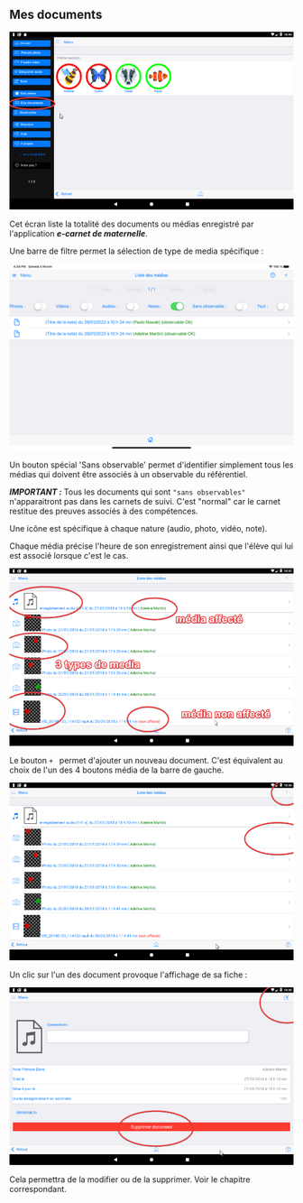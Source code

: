 ## Mes documents

![Bouton Mes documents](screenshots/2018-01-27-18-44-43.png)

Cet écran liste la totalité des documents ou médias enregistré par l'application ***e-carnet de maternelle***.

Une barre de filtre permet la sélection de type de media spécifique : 

![Barre de filtre](screenshots/2023-02-04-16-35-54.png)

Un  bouton spécial 'Sans observable' permet d'identifier simplement tous les médias qui doivent être associés à un observable du référentiel.

***IMPORTANT :*** Tous les documents qui sont `"sans observables"` n'apparaitront pas dans les carnets de suivi. C'est "normal" car le carnet restitue des preuves associés à des compétences.


Une icône est spécifique à chaque nature (audio, photo, vidéo, note).

Chaque média précise l'heure de son enregistrement ainsi que l'élève qui lui est associé lorsque c'est le cas.

![Les différents types de documents](screenshots/2018-01-27-18-54-15.png)

Le bouton `+ ` permet d'ajouter un nouveau document.
C'est équivalent au choix de l'un des 4 boutons média de la barre de gauche.

![Ajouter ou modifier un document](screenshots/2018-01-27-18-57-52.png)

Un clic sur l'un des document provoque l'affichage de sa fiche : 

![Editer ou supprimer un document](screenshots/2018-01-27-18-59-32.png)

Cela permettra de la modifier ou de la supprimer.
Voir le chapitre correspondant.


